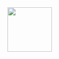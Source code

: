 <picture>
  <source media="(prefers-color-scheme: dark)" srcset="https://github.com/campionfellin/readme/assets/11984923/7aaf42df-e5fa-47ad-9f74-51fe5adc9b38">
  <img src="https://github.com/campionfellin/readme/assets/11984923/7aaf42df-e5fa-47ad-9f74-51fe5adc9b38" width="100vw" height="100vh" align="left">
</picture>
